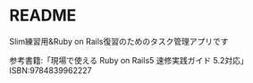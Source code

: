 # README

Slim練習用&Ruby on Rails復習のためのタスク管理アプリです  
  
参考書籍:「現場で使える Ruby on Rails5 速修実践ガイド 5.2対応」  
ISBN:9784839962227  
